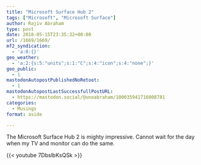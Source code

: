 ```yaml
---
title: "Microsoft Surface Hub 2"
tags: ["Microsoft", "Microsoft Surface"]
author: Rajiv Abraham
type: post
date: 2018-05-15T23:35:32+00:00
url: /1669/1669/
mf2_syndication:
  - 'a:0:{}'
geo_weather:
  - 'a:2:{s:5:"units";s:1:"C";s:4:"icon";s:4:"none";}'
geo_public:
  - 1
mastodonAutopostPublishedNoRetoot:
  - 1
mastodonAutopostLastSuccessfullPostURL:
  - https://mastodon.social/@unoabraham/100035941716008781
categories:
  - Musings
format: aside

---
```

The Microsoft Surface Hub 2 is mighty impressive. Cannot wait for the day when my TV and monitor can do the same.

{{< youtube 7DbslbKsQSk >}}